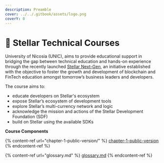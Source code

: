 ```yaml
---
description: Preamble
cover: ../../.gitbook/assets/logo.png
coverY: 0
---
```


# 📒 Stellar Technical Courses

University of Nicosia (UNIC), aims to provide educational support in bridging the gap between technical education and hands-on experience through the recently launched [Stellar Next-Gen](https://stellar.org/foundation/next-gen), an initiative established with the objective to foster the growth and development of blockchain and FinTech education amongst tomorrow’s business leaders and developers. &#x20;

The course aims to:

* educate developers on Stellar's ecosystem
* expose Stellar’s ecosystem of development tools
* explore Stellar’s multi-currency network and logic
* acknowledge the mission and actions of the Stellar Development Foundation (SDF)
* build on Stellar using the available SDKs

**Course Components**

{% content-ref url="chapter-1-public-version/" %}
[chapter-1-public-version](chapter-1-public-version/)
{% endcontent-ref %}

{% content-ref url="glossary.md" %}
[glossary.md](glossary.md)
{% endcontent-ref %}
